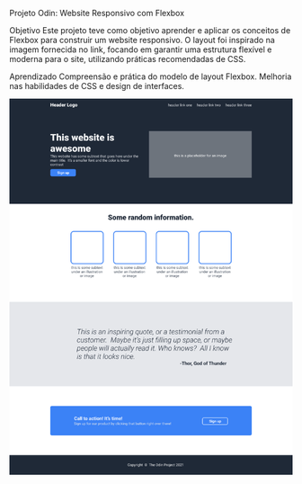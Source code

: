 Projeto Odin: Website Responsivo com Flexbox

Objetivo
Este projeto teve como objetivo aprender e aplicar os conceitos de Flexbox para construir um website responsivo. O layout foi inspirado na imagem fornecida no link, focando em garantir uma estrutura flexível e moderna para o site, utilizando práticas recomendadas de CSS.

Aprendizado
Compreensão e prática do modelo de layout Flexbox.
Melhoria nas habilidades de CSS e design de interfaces.


![Imagem do website cujo o objetivo era replicar no projeto](websiteImage/01.png)


